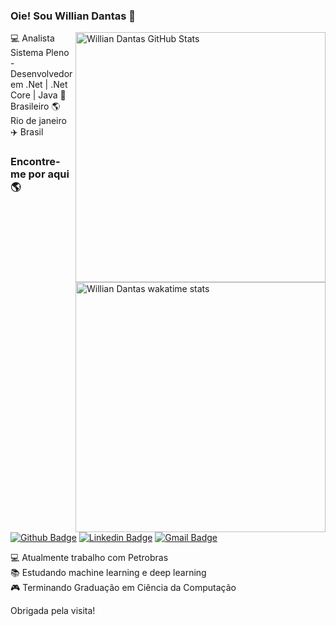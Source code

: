 ### Oie! Sou Willian Dantas 👋

<img title="Willian Dantas GitHub Stats" align="right" heigth="300" width="400" src="https://github-readme-stats.vercel.app/api?username=WillianDantas&hide=issues&count_private=true&icon_color=79ff97&text_color=fff&title_color=fff&bg_color=151515&show_icons=true)"
/>

<img title="Willian Dantas wakatime stats" align="right" heigth="300" width="400" src="https://github-readme-stats.vercel.app/api/top-langs/?username=WillianDantas&layout=compact&title_color=000" />



💻 Analista Sistema Pleno - Desenvolvedor em .Net | .Net Core | Java  🏡 Brasileiro 🌎 Rio de janeiro ✈️ Brasil

### Encontre-me por aqui 🌎
[![Github Badge](https://img.shields.io/badge/-Github-000?style=flat-square&logo=Github&logoColor=white&link=https://github.com/WillianDantas)](https://github.com/WillianDantas)
[![Linkedin Badge](https://img.shields.io/badge/-Linkedin-blue?style=flat-square&logo=Linkedin&logoColor=white&link=https://www.linkedin.com/in/willian-dantas-0b8b77112)](https://www.linkedin.com/in/willian-dantas-0b8b77112)
[![Gmail Badge](https://img.shields.io/badge/-Gmail-c14438?style=flat-square&logo=Gmail&logoColor=white&link=mailto:williansilva1991@gmail.com)](mailto:williansilva1991@gmail.com)

💻 Atualmente trabalho com Petrobras <br>
📚 Estudando machine learning e deep learning<br>
🎮 Terminando Graduação em Ciência da Computação<br>

Obrigada pela visita!
</samp>

